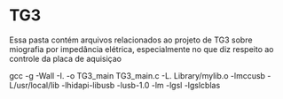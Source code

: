 # TG3

Essa pasta contém arquivos relacionados ao projeto de TG3 sobre miografia por impedância elétrica, 
especialmente no que diz respeito ao controle da placa de aquisiçao


gcc -g -Wall -I. -o TG3_main TG3_main.c -L. Library/mylib.o -lmccusb  -L/usr/local/lib -lhidapi-libusb -lusb-1.0 -lm  -lgsl -lgslcblas
